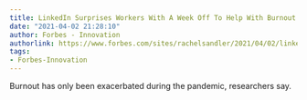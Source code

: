 ```yaml
---
title: LinkedIn Surprises Workers With A Week Off To Help With Burnout
date: "2021-04-02 21:28:10"
author: Forbes - Innovation
authorlink: https://www.forbes.com/sites/rachelsandler/2021/04/02/linkedin-surprises-workers-with-a-week-off-to-help-with-burnout/
tags:
- Forbes-Innovation
---
```

Burnout has only been exacerbated during the pandemic, researchers say.
